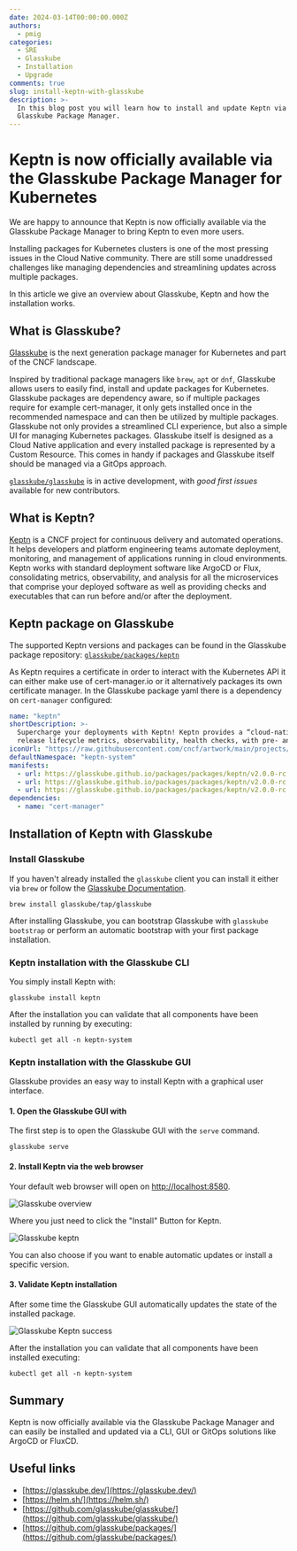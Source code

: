 ```yaml
---
date: 2024-03-14T00:00:00.000Z
authors:
  - pmig
categories:
  - SRE
  - Glasskube
  - Installation
  - Upgrade
comments: true
slug: install-keptn-with-glasskube
description: >-
  In this blog post you will learn how to install and update Keptn via the
  Glasskube Package Manager.
---
```


# Keptn is now officially available via the Glasskube Package Manager for Kubernetes

We are happy to announce that Keptn is now officially available via the Glasskube Package Manager to bring Keptn to even more users.

Installing packages for Kubernetes clusters is one of the most pressing issues in the Cloud Native community. There are still some unaddressed challenges like managing dependencies and streamlining updates across multiple packages.

In this article we give an overview about Glasskube, Keptn and how the installation works.

## What is Glasskube?

[Glasskube](https://glasskube.dev) is the next generation package manager for Kubernetes and part of the CNCF landscape.

Inspired by traditional package managers like `brew`, `apt` or `dnf`, Glasskube allows users to easily find, install and update packages for Kubernetes. Glasskube packages are dependency aware, so if multiple packages require for example cert-manager, it only gets installed once in the recommended namespace and can then be utilized by multiple packages. Glasskube not only provides a streamlined CLI experience, but also a simple UI for managing Kubernetes packages. Glasskube itself is designed as a Cloud Native application and every installed package is represented by a Custom Resource. This comes in handy if packages and Glasskube itself should be managed via a GitOps approach.

[`glasskube/glasskube`](https://github.com/glasskube/glasskube/) is in active development, with _good first issues_ available for new contributors.

## What is Keptn?

[Keptn](https://keptn.sh/) is a CNCF project for continuous delivery and automated operations. It helps developers and platform engineering teams automate deployment, monitoring, and management of applications running in cloud environments. Keptn works with standard deployment software like ArgoCD or Flux, consolidating metrics, observability, and analysis for all the microservices that comprise your deployed software as well as providing checks and executables that can run before and/or after the deployment.

## Keptn package on Glasskube

The supported Keptn versions and packages can be found in the Glasskube package repository: [`glasskube/packages/keptn`](https://github.com/glasskube/packages/tree/main/packages/keptn)

As Keptn requires a certificate in order to interact with the Kubernetes API it can either make use of cert-manager.io or it alternatively packages its own certificate manager. In the Glasskube package yaml there is a dependency on `cert-manager` configured:

```yaml
name: "keptn"
shortDescription: >-
  Supercharge your deployments with Keptn! Keptn provides a “cloud-native” approach for managing the application
  release lifecycle metrics, observability, health checks, with pre- and post-deployment evaluations and tasks.
iconUrl: "https://raw.githubusercontent.com/cncf/artwork/main/projects/keptn/icon/color/keptn-icon-color.svg"
defaultNamespace: "keptn-system"
manifests:
  - url: https://glasskube.github.io/packages/packages/keptn/v2.0.0-rc.1+1/keptn.yaml
  - url: https://glasskube.github.io/packages/packages/keptn/v2.0.0-rc.1+1/keptn-cert.yaml
  - url: https://glasskube.github.io/packages/packages/keptn/v2.0.0-rc.1+1/keptn-issuer.yaml
dependencies:
  - name: "cert-manager"
```

## Installation of Keptn with Glasskube

### Install Glasskube

If you haven't already installed the `glasskube` client you can install it either via `brew` or follow the [Glasskube Documentation](https://glasskube.dev/docs/getting-started/install/).

```shell
brew install glasskube/tap/glasskube
```

After installing Glasskube, you can bootstrap Glasskube with `glasskube bootstrap` or perform an automatic bootstrap with your first package installation.

### Keptn installation with the Glasskube CLI

You simply install Keptn with:

```shell
glasskube install keptn
```

After the installation you can validate that all components have been installed by running by executing:

```shell
kubectl get all -n keptn-system
```

### Keptn installation with the Glasskube GUI

Glasskube provides an easy way to install Keptn with a graphical user interface.

#### 1. Open the Glasskube GUI with

The first step is to open the Glasskube GUI with the `serve` command.

```shell
glasskube serve
```

#### 2. Install Keptn via the web browser

Your default web browser will open on [http://localhost:8580](http://localhost:8580).

![Glasskube overview](../install-keptn-with-glasskube/glasskube.png)

Where you just need to click the "Install" Button for Keptn.

![Glasskube keptn](../install-keptn-with-glasskube/glasskube-keptn.png)

You can also choose if you want to enable automatic updates or install a specific version.

#### 3. Validate Keptn installation

After some time the Glasskube GUI automatically updates the state of the installed package.

![Glasskube Keptn success](../install-keptn-with-glasskube/glasskube-keptn-success.png)

After the installation you can validate that all components have been installed executing:

```shell
kubectl get all -n keptn-system
```

## Summary

Keptn is now officially available via the Glasskube Package Manager and can easily be installed and updated via a CLI, GUI or GitOps solutions like ArgoCD or FluxCD.

## Useful links

* [https://glasskube.dev/](https://glasskube.dev/)
* [https://helm.sh/](https://helm.sh/)
* [https://github.com/glasskube/glasskube/](https://github.com/glasskube/glasskube/)
* [https://github.com/glasskube/packages/](https://github.com/glasskube/packages/)
